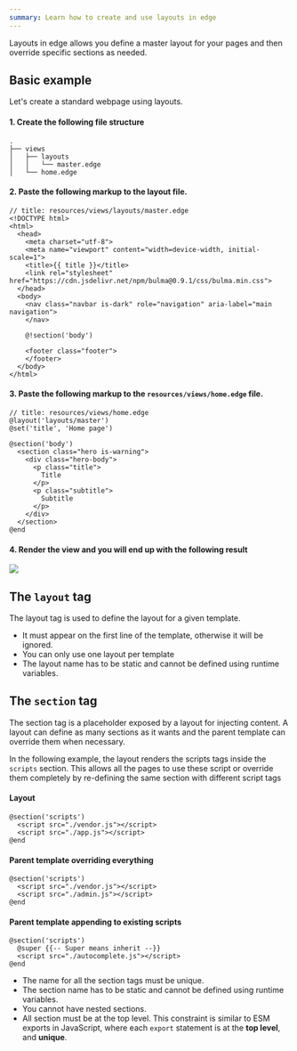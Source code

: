 ```yaml
---
summary: Learn how to create and use layouts in edge
---
```


Layouts in edge allows you define a master layout for your pages and then override specific sections as needed.

## Basic example

Let's create a standard webpage using layouts.

#### 1. Create the following file structure

```
.
├── views
│   ├── layouts
│   │   └── master.edge
│   └── home.edge
```

#### 2. Paste the following markup to the layout file.

```edge
// title: resources/views/layouts/master.edge
<!DOCTYPE html>
<html>
  <head>
    <meta charset="utf-8">
    <meta name="viewport" content="width=device-width, initial-scale=1">
    <title>{{ title }}</title>
    <link rel="stylesheet" href="https://cdn.jsdelivr.net/npm/bulma@0.9.1/css/bulma.min.css">
  </head>
  <body>
    <nav class="navbar is-dark" role="navigation" aria-label="main navigation">
    </nav>

    @!section('body')

    <footer class="footer">
    </footer>
  </body>
</html>
```

#### 3. Paste the following markup to the `resources/views/home.edge` file.

```edge
// title: resources/views/home.edge
@layout('layouts/master')
@set('title', 'Home page')

@section('body')
  <section class="hero is-warning">
    <div class="hero-body">
      <p class="title">
        Title
      </p>
      <p class="subtitle">
        Subtitle
      </p>
    </div>
  </section>
@end
```

#### 4. Render the view and you will end up with the following result

![](https://res.cloudinary.com/adonis-js/image/upload/q_auto,f_auto/v1617089516/v5/edge-layout.png)

## The `layout` tag

The layout tag is used to define the layout for a given template.

- It must appear on the first line of the template, otherwise it will be ignored.
- You can only use one layout per template
- The layout name has to be static and cannot be defined using runtime variables.

## The `section` tag

The section tag is a placeholder exposed by a layout for injecting content. A layout can define as many sections as it wants and the parent template can override them when necessary.

In the following example, the layout renders the scripts tags inside the `scripts` section. This allows all the pages to use these script or override them completely by re-defining the same section with different script tags

#### Layout

```edge
@section('scripts')
  <script src="./vendor.js"></script>
  <script src="./app.js"></script>
@end
```

#### Parent template overriding everything

```edge
@section('scripts')
  <script src="./vendor.js"></script>
  <script src="./admin.js"></script>
@end
```

#### Parent template appending to existing scripts

```edge
@section('scripts')
  @super {{-- Super means inherit --}}
  <script src="./autocomplete.js"></script>
@end
```

- The name for all the section tags must be unique.
- The section name has to be static and cannot be defined using runtime variables.
- You cannot have nested sections.
- All section must be at the top level. This constraint is similar to ESM exports in JavaScript, where each `export` statement is at the **top level**, and **unique**.

